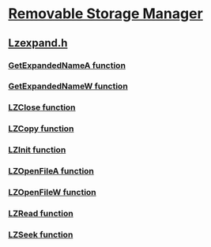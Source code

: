 # [Removable Storage Manager](../_fs/index.md)
## [Lzexpand.h](index.md)
### [GetExpandedNameA function](../lzexpand/nf-lzexpand-getexpandednamea.md)
### [GetExpandedNameW function](../lzexpand/nf-lzexpand-getexpandednamew.md)
### [LZClose function](../lzexpand/nf-lzexpand-lzclose.md)
### [LZCopy function](../lzexpand/nf-lzexpand-lzcopy.md)
### [LZInit function](../lzexpand/nf-lzexpand-lzinit.md)
### [LZOpenFileA function](../lzexpand/nf-lzexpand-lzopenfilea.md)
### [LZOpenFileW function](../lzexpand/nf-lzexpand-lzopenfilew.md)
### [LZRead function](../lzexpand/nf-lzexpand-lzread.md)
### [LZSeek function](../lzexpand/nf-lzexpand-lzseek.md)
